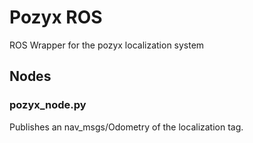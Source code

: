 # Pozyx ROS

ROS Wrapper for the pozyx localization system

## Nodes

### pozyx_node.py

Publishes an nav_msgs/Odometry of the localization tag.